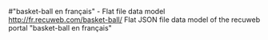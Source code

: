 #"basket-ball en français" - Flat file data model
http://fr.recuweb.com/basket-ball/
Flat JSON file data model of the recuweb portal "basket-ball en français"
